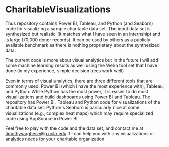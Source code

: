 # CharitableVisualizations

Thus repository contains Power BI, Tableau, and Python (and Seaborn) code for visualizing a sample charitable data set.
The input data set is synthesized but realistic (it matches what I have seen in an internship)
and is large (70,000 donor records). It can be used by others as a publicly available benchmark as there
is nothing proprietary about the synthesized data.

The current code is more about visual analytics but in the future I will add some machine learning
results as well using the Weka tool set that I have done (in my experience, simple decision trees
work well)

Even in terms of visual analytics, there are three different tools that are commonly used: Power BI (which
I have the most experience with), Tableau, and Python.  While Python has the most power, it is easier to do
most visualiizations and build dashboards using Power BI and Tableau.  The repository has Power BI, Tableau 
and Python code for visualizations of the charitable data set.  Python's Seaborn is paricularly nice at
some visualizations (e.g., complex heat maps) which may require specialized code using AppSource in Power BI

Feel free to play with the code and the data set, and contact me at timothyvarghese@g.ucla.edu if I can help
you with any visualizations or analytics needs for your charitable organization.
